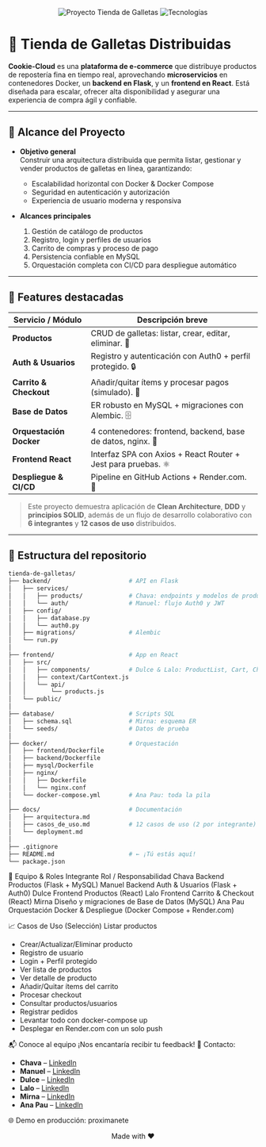 <p align="center">
  <img src="https://img.shields.io/badge/Proyecto-Tienda%20de%20Galletas-blue?style=for-the-badge" alt="Proyecto Tienda de Galletas">
  <img src="https://img.shields.io/badge/Stack-Python%20%7C%20Flask%20%7C%20React%20%7C%20Docker-green?style=for-the-badge" alt="Tecnologías">
</p>

# 🍪 Tienda de Galletas Distribuidas

**Cookie-Cloud** es una **plataforma de e-commerce** que distribuye productos de repostería fina en tiempo real, aprovechando **microservicios** en contenedores Docker, un **backend en Flask**, y un **frontend en React**. Está diseñada para escalar, ofrecer alta disponibilidad y asegurar una experiencia de compra ágil y confiable.

---

## 🚀 Alcance del Proyecto

- **Objetivo general**  
  Construir una arquitectura distribuida que permita listar, gestionar y vender productos de galletas en línea, garantizando:
  - Escalabilidad horizontal con Docker & Docker Compose  
  - Seguridad en autenticación y autorización
  - Experiencia de usuario moderna y responsiva  

- **Alcances principales**  
  1. Gestión de catálogo de productos  
  2. Registro, login y perfiles de usuarios  
  3. Carrito de compras y proceso de pago  
  4. Persistencia confiable en MySQL  
  5. Orquestación completa con CI/CD para despliegue automático  

---

## 🧩 Features destacadas

| Servicio / Módulo         | Descripción breve                                                                 |
|---------------------------|-----------------------------------------------------------------------------------|
| **Productos**             | CRUD de galletas: listar, crear, editar, eliminar. 🔄                            |
| **Auth & Usuarios**       | Registro y autenticación con Auth0 + perfil protegido. 🔒                         |
| **Carrito & Checkout**    | Añadir/quitar ítems y procesar pagos (simulado). 🛒                             |
| **Base de Datos**         | ER robusto en MySQL + migraciones con Alembic. 🗄️                                |
| **Orquestación Docker**   | 4 contenedores: frontend, backend, base de datos, nginx. 🐳                       |
| **Frontend React**        | Interfaz SPA con Axios + React Router + Jest para pruebas. ⚛️                     |
| **Despliegue & CI/CD**    | Pipeline en GitHub Actions + Render.com. 🤖                                       |


> Este proyecto demuestra aplicación de **Clean Architecture**, **DDD** y **principios SOLID**, además de un flujo de desarrollo colaborativo con **6 integrantes** y **12 casos de uso** distribuidos.

---

## 📂 Estructura del repositorio

```bash
tienda-de-galletas/
├── backend/                      # API en Flask
│   ├── services/
│   │   ├── products/             # Chava: endpoints y modelos de productos
│   │   └── auth/                 # Manuel: flujo Auth0 y JWT
│   ├── config/
│   │   ├── database.py
│   │   └── auth0.py
│   ├── migrations/               # Alembic
│   └── run.py
│
├── frontend/                     # App en React
│   ├── src/
│   │   ├── components/           # Dulce & Lalo: ProductList, Cart, Checkout…
│   │   ├── context/CartContext.js
│   │   └── api/
│   │       └── products.js
│   └── public/
│
├── database/                     # Scripts SQL
│   ├── schema.sql                # Mirna: esquema ER
│   └── seeds/                    # Datos de prueba
│
├── docker/                       # Orquestación
│   ├── frontend/Dockerfile
│   ├── backend/Dockerfile
│   ├── mysql/Dockerfile
│   ├── nginx/
│   │   ├── Dockerfile
│   │   └── nginx.conf
│   └── docker-compose.yml        # Ana Pau: toda la pila
│
├── docs/                         # Documentación
│   ├── arquitectura.md
│   ├── casos_de_uso.md           # 12 casos de uso (2 por integrante)
│   └── deployment.md
│
├── .gitignore
├── README.md                     # ← ¡Tú estás aquí!
└── package.json

```

👥 Equipo & Roles
Integrante	Rol / Responsabilidad
Chava	Backend Productos (Flask + MySQL)
Manuel	Backend Auth & Usuarios (Flask + Auth0)
Dulce	Frontend Productos (React)
Lalo	Frontend Carrito & Checkout (React)
Mirna	Diseño y migraciones de Base de Datos (MySQL)
Ana Pau	Orquestación Docker & Despliegue (Docker Compose + Render.com)

📈 Casos de Uso (Selección)
Listar productos

- Crear/Actualizar/Eliminar producto
- Registro de usuario
- Login + Perfil protegido
- Ver lista de productos
- Ver detalle de producto
- Añadir/Quitar ítems del carrito
- Procesar checkout
- Consultar productos/usuarios
- Registrar pedidos
- Levantar todo con docker-compose up
- Desplegar en Render.com con un solo push


📬 Conoce al equipo
¡Nos encantaría recibir tu feedback!
📧 Contacto: 
- **Chava** – [LinkedIn](https://www.linkedin.com/in/gsalvador209/)  
- **Manuel** – [LinkedIn]()  
- **Dulce** – [LinkedIn](https://www.linkedin.com/in/dulce-lopez-3233a7275/)  
- **Lalo** – [LinkedIn](https://www.linkedin.com/in/eddcervantesgarcia/)  
- **Mirna** – [LinkedIn](https://wwww.linkedin.com/in/MirnaMarquez)  
- **Ana Pau** – [LinkedIn]()  


🌐 Demo en producción: proximanete

<p align="center">Made with ❤️</p>